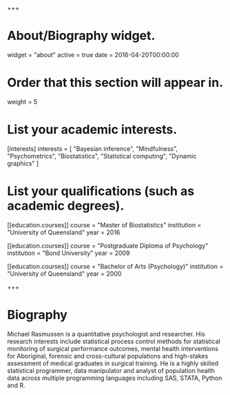 +++
# About/Biography widget.
widget = "about"
active = true
date = 2016-04-20T00:00:00

# Order that this section will appear in.
weight = 5

# List your academic interests.
[interests]
  interests = [
    "Bayesian inference",
    "Mindfulness",
    "Psychometrics",
    "Biostatistics",
    "Statistical computing",
    "Dynamic graphics"
  ]

# List your qualifications (such as academic degrees).
[[education.courses]]
  course = "Master of Biostatistics"
  institution = "University of Queensland"
  year = 2016

[[education.courses]]
  course = "Postgraduate Diploma of Psychology"
  institution = "Bond University"
  year = 2009

[[education.courses]]
  course = "Bachelor of Arts (Psychology)"
  institution = "University of Queensland"
  year = 2000

+++

# Biography

Michael Rasmussen is a quantitative psychologist and researcher. His research interests include statistical process control methods for statistical monitoring of surgical performance outcomes, mental health interventions for Aboriginal, forensic and cross-cultural populations and high-stakes assessment of medical graduates in surgical training. He is a highly skilled statistical programmer, data manipulator and analyst of population health data across multiple programming languages including SAS, STATA, Python and R.

